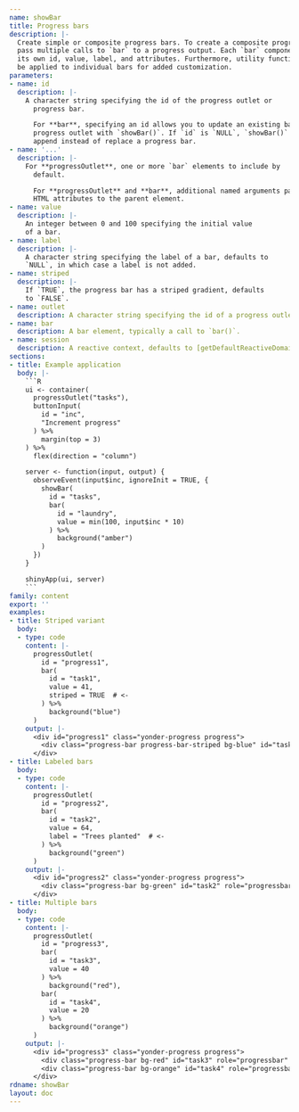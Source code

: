 ```yaml
---
name: showBar
title: Progress bars
description: |-
  Create simple or composite progress bars. To create a composite progress bar
  pass multiple calls to `bar` to a progress output. Each `bar` component has
  its own id, value, label, and attributes. Furthermore, utility functions may
  be applied to individual bars for added customization.
parameters:
- name: id
  description: |-
    A character string specifying the id of the progress outlet or
      progress bar.

      For **bar**, specifying an id allows you to update an existing bar in a
      progress outlet with `showBar()`. If `id` is `NULL`, `showBar()` will
      append instead of replace a progress bar.
- name: '...'
  description: |-
    For **progressOutlet**, one or more `bar` elements to include by
      default.

      For **progressOutlet** and **bar**, additional named arguments passed as
      HTML attributes to the parent element.
- name: value
  description: |-
    An integer between 0 and 100 specifying the initial value
    of a bar.
- name: label
  description: |-
    A character string specifying the label of a bar, defaults to
    `NULL`, in which case a label is not added.
- name: striped
  description: |-
    If `TRUE`, the progress bar has a striped gradient, defaults
    to `FALSE`.
- name: outlet
  description: A character string specifying the id of a progress outlet.
- name: bar
  description: A bar element, typically a call to `bar()`.
- name: session
  description: A reactive context, defaults to [getDefaultReactiveDomain()](getdefaultreactivedomain.html).
sections:
- title: Example application
  body: |-
    ```R
    ui <- container(
      progressOutlet("tasks"),
      buttonInput(
        id = "inc",
        "Increment progress"
      ) %>%
        margin(top = 3)
    ) %>%
      flex(direction = "column")

    server <- function(input, output) {
      observeEvent(input$inc, ignoreInit = TRUE, {
        showBar(
          id = "tasks",
          bar(
            id = "laundry",
            value = min(100, input$inc * 10)
          ) %>%
            background("amber")
        )
      })
    }

    shinyApp(ui, server)
    ```
family: content
export: ''
examples:
- title: Striped variant
  body:
  - type: code
    content: |-
      progressOutlet(
        id = "progress1",
        bar(
          id = "task1",
          value = 41,
          striped = TRUE  # <-
        ) %>%
          background("blue")
      )
    output: |-
      <div id="progress1" class="yonder-progress progress">
        <div class="progress-bar progress-bar-striped bg-blue" id="task1" role="progressbar" style="width: 41%" aria-valuemin="0" aria-valuemax="100"></div>
      </div>
- title: Labeled bars
  body:
  - type: code
    content: |-
      progressOutlet(
        id = "progress2",
        bar(
          id = "task2",
          value = 64,
          label = "Trees planted"  # <-
        ) %>%
          background("green")
      )
    output: |-
      <div id="progress2" class="yonder-progress progress">
        <div class="progress-bar bg-green" id="task2" role="progressbar" style="width: 64%" aria-valuemin="0" aria-valuemax="100">Trees planted</div>
      </div>
- title: Multiple bars
  body:
  - type: code
    content: |-
      progressOutlet(
        id = "progress3",
        bar(
          id = "task3",
          value = 40
        ) %>%
          background("red"),
        bar(
          id = "task4",
          value = 20
        ) %>%
          background("orange")
      )
    output: |-
      <div id="progress3" class="yonder-progress progress">
        <div class="progress-bar bg-red" id="task3" role="progressbar" style="width: 40%" aria-valuemin="0" aria-valuemax="100"></div>
        <div class="progress-bar bg-orange" id="task4" role="progressbar" style="width: 20%" aria-valuemin="0" aria-valuemax="100"></div>
      </div>
rdname: showBar
layout: doc
---
```

